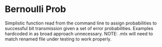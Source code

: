 # Bernoulli Prob 
Simplistic function read from the command line to assign probabilities to successful bit transmission given a set of error probabilities. 
Examples hardcoded in as broad approach unnecessary. NOTE: .mlx will need to match renamed file under testing to work properly.
